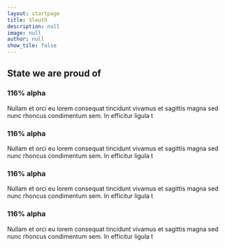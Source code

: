 ```yaml
---
layout: startpage
title: Sleuth
description: null
image: null
author: null
show_tile: false
---
```


<h2>State we are proud of</h2>

<section class="card-container">
    <div class="card">
        <h3>116% alpha</h3>
        <p>
            Nullam et orci eu lorem consequat tincidunt vivamus et sagittis magna sed nunc rhoncus condimentum sem. In efficitur ligula t
        </p>
    </div>
    <div class="card">
        <h3>116% alpha</h3>
            <p>
                Nullam et orci eu lorem consequat tincidunt vivamus et sagittis magna sed nunc rhoncus condimentum sem. In efficitur ligula t
            </p>
    </div>
    <div class="card">
        <h3>116% alpha</h3>
            <p>
                Nullam et orci eu lorem consequat tincidunt vivamus et sagittis magna sed nunc rhoncus condimentum sem. In efficitur ligula t
            </p>
    </div>
    <div class="card">
        <h3>116% alpha</h3>
            <p>
                Nullam et orci eu lorem consequat tincidunt vivamus et sagittis magna sed nunc rhoncus condimentum sem. In efficitur ligula t
            </p>
    </div>
</section>

